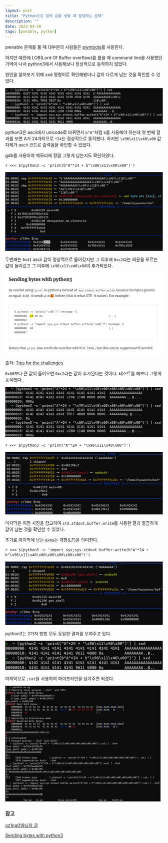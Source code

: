 ```yaml
---
layout: post
title: "Python으로 입력 값을 넣을 때 발생하는 문제"
description: ""
date: 2023-04-28
tags: [pwnable, python]
---
```


pwnable 문제를 풀 때 대부분의 사람들은 <a href="https://github.com/Gallopsled/pwntools">pwntools</a>를 사용한다.

하지만 예전에 LOB(Lord Of Buffer overflow)를 풀을 때 command line을 사용했던 기억이 나서 python3에서 사용해보니 정상적으로 동작하지 않았다.

원인을 알아보기 위해 xxd 명령어로 확인해봤더니 값이 다르게 남는 것을 확인할 수 있었다.

![1](/assets/images/python3-print/1.png)

python3은 ascii에서 unicode로 바뀌면서 `b"A"`처럼 `b`를 사용해야 하는데 첫 번째 결과를 보면 A가 24개이므로 `*24`는 정상적으로 동작했다. 하지만 `\x96\x11\x40\x00` 값 자체가 ascii 코드로 출력됨을 확인할 수 있었다.

gdb를 사용하여 메모리에 정말 그렇게 남는지도 확인하였다.

```text
r <<< $(python3 -c 'print(b"A"*24 + b"\x96\x11\x40\x00")')
```

![6](/assets/images/python3-print/6.png)

두번째는 `0x41` ascii 값이 정상적으로 들어갔지만 그 이후에 `0xc2`라는 의문을 모르는 값이 들어갔고 그 이후에 `\x96\x11\x40\x00`이 추가되었다. 

![3](/assets/images/python3-print/3.png)

출처: <a href="https://secgroup.dais.unive.it/teaching/security-course/tips-for-the-challenges/">Tips for the challenges</a>

`0x80`보다 큰 값이 들어오면 `0xc2`라는 값이 추가된다는 것이다. 테스트를 해보니 그렇게 동작했다..

![4](/assets/images/python3-print/4.png)

```text
r <<< $(python3 -c 'print("A"*24 + "\x96\x11\x40\x00")')
```

![7](/assets/images/python3-print/7.png)

마지막은 이전 사진을 참고하여 `std.stdout.buffer.write`를 사용한 결과 깔끔하게 값이 남는 것을 확인할 수 있었다.

추가로 마지막에 남는 `0x0a`는 개행(LF)을 의미한다.

```text
r <<< $(python3 -c 'import sys;sys.stdout.buffer.write(b"A"*24 + b"\x96\x11\x40\x00\x00\x00\x00\x00")')
```

![8](/assets/images/python3-print/8.png)

python2는 2가지 방법 모두 동일한 결과를 보여주고 있다.

![2](/assets/images/python3-print/2.png)

마지막으로 `;cat`을 사용하여 파이프라인을 넘겨주면 되겠다.

![5](/assets/images/python3-print/5.png)

### 참고

<a href="https://oz1ng019.tistory.com/125">oz1ng019님의 글</a>

<a href="https://secgroup.dais.unive.it/teaching/security-course/tips-for-the-challenges/">Sending bytes with python3</a>

